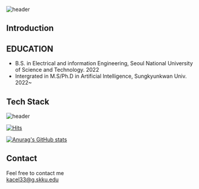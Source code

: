 ![header](https://capsule-render.vercel.app/api?type=cylinder&color=auto&height=300&section=header&text=welcome%20&fontSize=90)

## Introduction


## EDUCATION  
- B.S. in Electrical and information Engineering, Seoul National University of Science and Technology. 2022  
- Intergrated in M.S/Ph.D in Artificial Intelligence, Sungkyunkwan Univ. 2022~

## Tech Stack
![header](https://img.shields.io/static/v1?label=<LABEL>&message=<MESSAGE>&color=<informational>)

[![Hits](https://hits.seeyoufarm.com/api/count/incr/badge.svg?url=https%3A%2F%2Fgithub.com%2Fkacel33%2Fkacel33&count_bg=%2379C83D&title_bg=%23555555&icon=&icon_color=%23E7E7E7&title=hits&edge_flat=false)](https://hits.seeyoufarm.com)

[![Anurag's GitHub stats](https://github-readme-stats.vercel.app/api?username=kacel33)](https://github.com/anuraghazra/github-readme-stats)

## Contact  
Feel free to contact me  
kacel33@g.skku.edu
